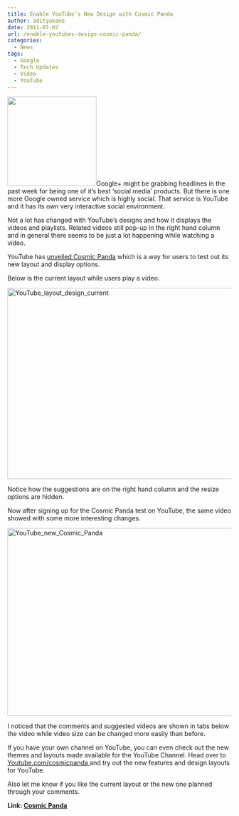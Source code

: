 ```yaml
---
title: Enable YouTube’s New Design with Cosmic Panda
author: adityakane
date: 2011-07-07
url: /enable-youtubes-design-cosmic-panda/
categories:
  - News
tags:
  - Google
  - Tech Updates
  - Video
  - YouTube
---
```

[<img class="alignright size-thumbnail wp-image-41903" title="YouTube_cosmicpanda" src="http://cdn.devilsworkshop.org/files/2011/07/YouTube_cosmicpanda-200x200.png" alt="" width="200" height="200" />][1]Google+ might be grabbing headlines in the past week for being one of it&#8217;s best ‘social media’ products. But there is one more Google owned service which is highly social. That service is YouTube and it has its own very interactive social environment.

Not a lot has changed with YouTube’s designs and how it displays the videos and playlists. Related videos still pop-up in the right hand column and in general there seems to be just a lot happening while watching a video.

YouTube has <a href="http://youtube-global.blogspot.com/2011/07/check-out-cosmic-panda-new-experimental.html" onclick="_gaq.push(['_trackEvent', 'outbound-article', 'http://youtube-global.blogspot.com/2011/07/check-out-cosmic-panda-new-experimental.html', 'unveiled Cosmic Panda']);" >unveiled Cosmic Panda</a> which is a way for users to test out its new layout and display options.

Below is the current layout while users play a video.

[<img style="background-image: none; padding-left: 0px; padding-right: 0px; display: inline; padding-top: 0px; border: 0px;" title="YouTube_layout_design_current" src="http://cdn.devilsworkshop.org/files/2011/07/YouTube_layout_design_current_thumb.png" border="0" alt="YouTube_layout_design_current" width="570" height="428" />][2]

Notice how the suggestions are on the right hand column and the resize options are hidden.

Now after signing up for the Cosmic Panda test on YouTube, the same video showed with some more interesting changes.

[<img style="background-image: none; padding-left: 0px; padding-right: 0px; display: inline; padding-top: 0px; border: 0px;" title="YouTube_new_Cosmic_Panda" src="http://cdn.devilsworkshop.org/files/2011/07/YouTube_new_Cosmic_Panda_thumb.png" border="0" alt="YouTube_new_Cosmic_Panda" width="570" height="421" />][3]

I noticed that the comments and suggested videos are shown in tabs below the video while video size can be changed more easily than before.

If you have your own channel on YouTube, you can even check out the new themes and layouts made available for the YouTube Channel. Head over to <a href="http://Youtube.com/cosmicpanda " onclick="_gaq.push(['_trackEvent', 'outbound-article', 'http://Youtube.com/cosmicpanda ', 'Youtube.com/cosmicpanda ']);" >Youtube.com/cosmicpanda </a>and try out the new features and design layouts for YouTube.

Also let me know if you like the current layout or the new one planned through your comments.

**Link: <a href="http://www.youtube.com/cosmicpanda" onclick="_gaq.push(['_trackEvent', 'outbound-article', 'http://www.youtube.com/cosmicpanda', 'Cosmic Panda']);" >Cosmic Panda</a>**

 [1]: http://cdn.devilsworkshop.org/files/2011/07/YouTube_cosmicpanda.png
 [2]: http://cdn.devilsworkshop.org/files/2011/07/YouTube_layout_design_current.png
 [3]: http://cdn.devilsworkshop.org/files/2011/07/YouTube_new_Cosmic_Panda.png

